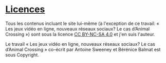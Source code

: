 # [Licences](https://www.antoinesweeney.com/)
Tous les contenus incluant le site lui-même (à l'exception de ce travail: « Les jeux vidéo en ligne, nouveaux réseaux sociaux? Le cas d’Animal Crossing ») sont sous la licence <a href="https://creativecommons.org/licenses/by-nc-sa/4.0/deed.fr" target="_blank">CC BY-NC-SA 4.0</a> et j'en suis l'auteur. 

Le travail « Les jeux vidéo en ligne, nouveaux réseaux sociaux? Le cas d’Animal Crossing » co-écrit par Antoine Sweeney et Bérénice Balmat est sous Copyright. 
